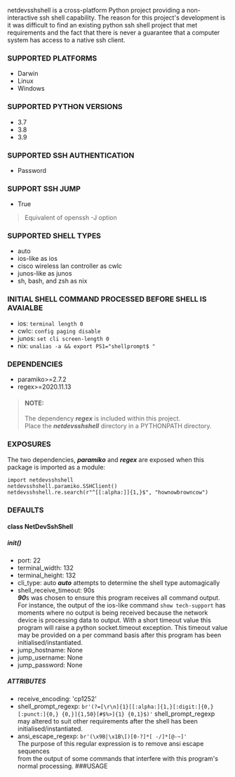 netdevsshshell is a cross-platform Python project providing a non-interactive
ssh shell capability. The reason for this project's development is it was
difficult to find an existing python ssh shell project that met requirements
and the fact that there is never a guarantee that a computer system has access
to a native ssh client. 
### SUPPORTED PLATFORMS
  - Darwin  
  - Linux  
  - Windows  
### SUPPORTED PYTHON VERSIONS 
  - 3.7  
  - 3.8  
  - 3.9  
### SUPPORTED SSH AUTHENTICATION  
  - Password  
### SUPPORT SSH JUMP  
  - True  
   > Equivalent of openssh -J option  
### SUPPORTED SHELL TYPES  
  - auto
  - ios-like as ios
  - cisco wireless lan controller as cwlc
  - junos-like as junos
  - sh, bash, and zsh as nix
### INITIAL SHELL COMMAND PROCESSED BEFORE SHELL IS AVAIALBE
  - ios: `terminal length 0`
  - cwlc: `config paging disable`
  - junos: `set cli screen-length 0`
  - nix: `unalias -a && export PS1="shellprompt$ "`
### DEPENDENCIES  
  - paramiko>=2.7.2 
  - regex>=2020.11.13  
>  #### NOTE:  
>  The dependency ***regex*** is included within this project.  
>  Place the ***netdevsshshell*** directory in a PYTHONPATH directory.  
### EXPOSURES
The two dependencies, ***paramiko*** and ***regex*** are exposed when this
package is imported as a module:
~~~
import netdevsshshell
netdevsshshell.paramiko.SSHClient()
netdevsshshell.re.search(r"^[[:alpha:]]{1,}$", "hownowbrowncow")
~~~
### DEFAULTS
#### class NetDevSshShell
##### __init__()
- port: 22
- terminal_width: 132
- terminal_height: 132
- cli_type: auto
***auto*** attempts to determine the shell type automagically
- shell_receive_timeout: 90s  
***90***s was chosen to ensure this program receives all command output.  
For instance, the output of the ios-like command `show tech-support` has
  moments where no output is being received because the network device is
  processing data to output. With a short timeout value this program will raise
  a python socket.timeout exception. This timeout value may be provided on a
  per command basis after this program has been initialised/instantiated.
- jump_hostname: None
- jump_username: None
- jump_password: None
##### ATTRIBUTES
- receive_encoding: 'cp1252'
- shell_prompt_regexp:
`br'(?=[\r\n]{1}[[:alpha:]{1,}[:digit:]{0,}[:punct:]{0,} {0,}]{1,50}[#$%>]{1} {0,1}$)'`
shell_prompt_regexp may altered to suit other requirements after the shell
has been initialised/instantiated.
- ansi_escape_regexp:
`br'(\x9B|\x1B\[)[0-?]*[ -/]*[@-~]'`  
The purpose of this regular expression is to remove ansi escape sequences  
from the output of some commands that interfere with this program's  
normal processing.
###USAGE
